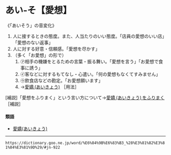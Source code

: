 # あい‐そ【愛想】

《「あいそう」の音変化》
1. 人に接するときの態度。また、人当たりのいい態度。「店員の愛想のいい店」「愛想のない返事」
2. 人に対する好意・信頼感。「愛想を尽かす」
3. （多く「お愛想」の形で）    
    1.  ㋐相手の機嫌をとるための言葉・振る舞い。「愛想を言う」「お愛想で食事に誘う」 
    2.  ㋑客などに対するもてなし・心遣い。「何の愛想もなくてすみません」        
    3.  ㋒飲食店などの勘定。「お愛想願います」        
    4.  →[愛嬌 (あいきょう)](https://dictionary.goo.ne.jp/word/%E6%84%9B%E5%AC%8C/#jn-665) ［用法］
        

\[補説\]「愛想をふりまく」という言い方について→[愛嬌 (あいきょう) をふりまく](https://dictionary.goo.ne.jp/word/%E6%84%9B%E5%AC%8C%E3%82%92%E6%8C%AF%E3%82%8A%E6%92%92%E3%81%8F/#jn-284508)［補説］

#### 類語

-   [愛嬌(あいきょう)](https://dictionary.goo.ne.jp/word/%E6%84%9B%E5%AC%8C/#jn-665)

---
`https://dictionary.goo.ne.jp/word/%E6%84%9B%E6%83%B3_%28%E3%81%82%E3%81%84%E3%81%9D%29/#jn-922`